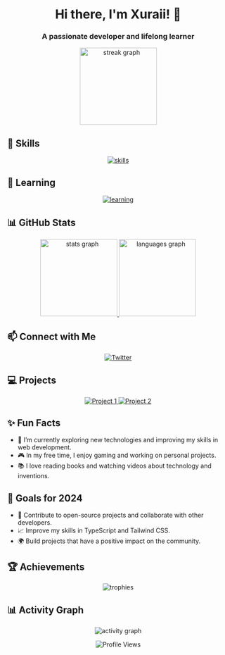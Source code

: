 <h1 align="center">Hi there, I'm Xuraii! 👋</h1>
<h3 align="center">A passionate developer and lifelong learner</h3>

<p align="center">
  <a href="https://github.com/xuraii">
    <img src="https://github-readme-streak-stats.herokuapp.com/?user=xuraii&theme=dark&hide_border=true" height="175" alt="streak graph" />
  </a>
</p>

## 📂 Skills
<p align="center">
  <a href="https://skillicons.dev">
    <img src="https://skillicons.dev/icons?i=bash,css,discord,figma,git,github,html,linux,lua,mongodb,powershell,python,replit,sqlite,vscode,postgresql,svelte,react" alt="skills" />
  </a>
</p>

## 📝 Learning
<p align="center">
  <a href="https://skillicons.dev">
    <img src="https://skillicons.dev/icons?i=css,astro,typescript,tailwind" alt="learning" />
  </a>
</p>

## 📊 GitHub Stats
<p align="center">
  <a href="https://github.com/xuraii">
    <img src="https://github-readme-stats.vercel.app/api?username=xuraii&show_icons=true&count_private=true&theme=dark&hide_border=true" height="175" alt="stats graph" />
    <img src="https://github-readme-stats.vercel.app/api/top-langs/?username=xuraii&layout=compact&langs_count=5&theme=dark&hide_border=true" height="175" alt="languages graph" />
  </a>
</p>

## 📫 Connect with Me
<p align="center">
  <a href="https://twitter.com/ilyxuraii">
    <img src="https://img.shields.io/badge/Twitter-%231DA1F2.svg?style=for-the-badge&logo=twitter&logoColor=white" alt="Twitter" />
  </a>
</p>

## 💻 Projects
<p align="center">
  <a href="https://github.com/xuraii/project1">
    <img src="https://github-readme-stats.vercel.app/api/pin/?username=xuraii&repo=project1&theme=dark&hide_border=true" alt="Project 1" />
  </a>
  <a href="https://github.com/xuraii/project2">
    <img src="https://github-readme-stats.vercel.app/api/pin/?username=xuraii&repo=project2&theme=dark&hide_border=true" alt="Project 2" />
  </a>
</p>

## ✨ Fun Facts
- 🌱 I’m currently exploring new technologies and improving my skills in web development.
- 🎮 In my free time, I enjoy gaming and working on personal projects.
- 📚 I love reading books and watching videos about technology and inventions.

## 🎯 Goals for 2024
- 🚀 Contribute to open-source projects and collaborate with other developers.
- 📈 Improve my skills in TypeScript and Tailwind CSS.
- 🌍 Build projects that have a positive impact on the community.


## 🏆 Achievements
<p align="center">
  <img src="https://github-profile-trophy.vercel.app/?username=xuraii&theme=dark&no-frame=true&column=3" alt="trophies" />
</p>

## 📊 Activity Graph
<p align="center">
  <img src="https://activity-graph.herokuapp.com/graph?username=xuraii&theme=github&hide_border=true" alt="activity graph" />
</p>

<p align="center">
  <img src="https://komarev.com/ghpvc/?username=xuraii&style=flat-square&color=blue" alt="Profile Views" />
</p>
